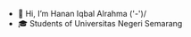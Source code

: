 - 👋 Hi, I’m Hanan Iqbal Alrahma
('-')/
- 🎓 Students of Universitas Negeri Semarang

<!---
hananalrahma/hananalrahma is a ✨ special ✨ repository because its `README.md` (this file) appears on your GitHub profile.
You can click the Preview link to take a look at your changes.
--->
